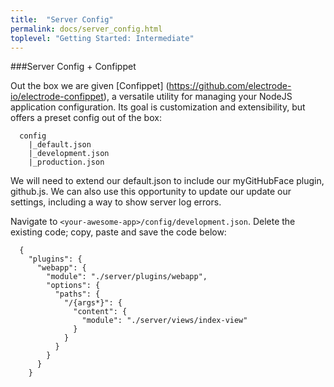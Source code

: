 ```yaml
---
title:  "Server Config"
permalink: docs/server_config.html
toplevel: "Getting Started: Intermediate"
---
```


###Server Config + Confippet

Out the box we are given [Confippet] (https://github.com/electrode-io/electrode-confippet), a versatile utility for managing your NodeJS application configuration. Its goal is customization and extensibility, but offers a preset config out of the box:

```
  config
    |_default.json
    |_development.json
    |_production.json
```

We will need to extend our default.json to include our myGitHubFace plugin, github.js. We can also use this opportunity to update our update our settings, including a way to show server log errors.

Navigate to `<your-awesome-app>/config/development.json`. Delete the existing code; copy, paste and save the code below:

```
  {
    "plugins": {
      "webapp": {
        "module": "./server/plugins/webapp",
        "options": {
          "paths": {
            "/{args*}": {
              "content": {
                "module": "./server/views/index-view"
              }
            }
          }
        }
      }
    }
```
